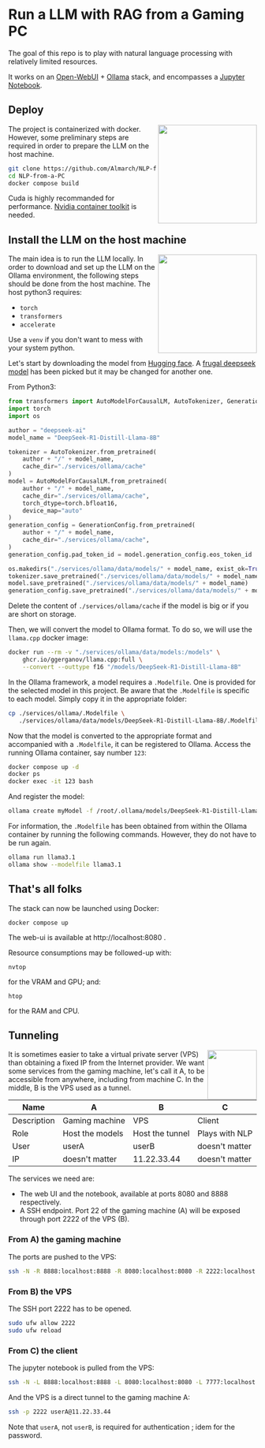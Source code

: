 # Run a LLM with RAG from a Gaming PC

The goal of this repo is to play with natural language processing with relatively limited resources.

It works on an [Open-WebUI](https://github.com/open-webui/open-webui) + [Ollama](https://github.com/ollama/ollama) stack, and encompasses a [Jupyter Notebook](https://github.com/jupyter/notebook).

## Deploy

<img src="https://github.com/user-attachments/assets/b12cbef1-98a9-4b79-bca0-fa1f21cb6f0e" width="200px" align="right"/>

The project is containerized with docker. However, some preliminary steps are required in order to prepare the LLM on the host machine.

```sh
git clone https://github.com/Almarch/NLP-from-a-PC
cd NLP-from-a-PC
docker compose build
```

Cuda is highly recommanded for performance. [Nvidia container toolkit](https://docs.nvidia.com/datacenter/cloud-native/container-toolkit/latest/install-guide.html) is needed.

## Install the LLM on the host machine

<img src="https://github.com/user-attachments/assets/7847f4c8-b8d7-483a-aa43-c00241c15891" width="200px" align="right"/>

The main idea is to run the LLM locally. In order to download and set up the LLM on the Ollama environment, the following steps should be done from the host machine. The host python3 requires:

- `torch`
- `transformers`
- `accelerate`

Use a `venv` if you don't want to mess with your system python.

Let's start by downloading the model from [Hugging face](https://huggingface.co/). A [frugal deepseek model](https://huggingface.co/deepseek-ai/DeepSeek-R1-Distill-Llama-8B) has been picked but it may be changed for another one.

From Python3:

```py
from transformers import AutoModelForCausalLM, AutoTokenizer, GenerationConfig
import torch
import os

author = "deepseek-ai"
model_name = "DeepSeek-R1-Distill-Llama-8B"

tokenizer = AutoTokenizer.from_pretrained(
    author + "/" + model_name,
    cache_dir="./services/ollama/cache"
)
model = AutoModelForCausalLM.from_pretrained(
    author + "/" + model_name,
    cache_dir="./services/ollama/cache",
    torch_dtype=torch.bfloat16,
    device_map="auto"
)
generation_config = GenerationConfig.from_pretrained(
    author + "/" + model_name,
    cache_dir="./services/ollama/cache",
)
generation_config.pad_token_id = model.generation_config.eos_token_id

os.makedirs("./services/ollama/data/models/" + model_name, exist_ok=True)
tokenizer.save_pretrained("./services/ollama/data/models/" + model_name)
model.save_pretrained("./services/ollama/data/models/" + model_name)
generation_config.save_pretrained("./services/ollama/data/models/" + model_name)
```

Delete the content of `./services/ollama/cache` if the model is big or if you are short on storage.

Then, we will convert the model to Ollama format. To do so, we will use the `llama.cpp` docker image:

```sh
docker run --rm -v "./services/ollama/data/models:/models" \
    ghcr.io/ggerganov/llama.cpp:full \
    --convert --outtype f16 "/models/DeepSeek-R1-Distill-Llama-8B"
```

In the Ollama framework, a model requires a `.Modelfile`. One is provided for the selected model in this project. Be aware that the `.Modelfile` is specific to each model. Simply copy it in the appropriate folder:

```sh
cp ./services/ollama/.Modelfile \
   ./services/ollama/data/models/DeepSeek-R1-Distill-Llama-8B/.Modelfile
```

Now that the model is converted to the appropriate format and accompanied with a `.Modelfile`, it can be registered to Ollama. Access the running Ollama container, say number `123`:

```sh
docker compose up -d
docker ps
docker exec -it 123 bash
```

And register the model:

```sh
ollama create myModel -f /root/.ollama/models/DeepSeek-R1-Distill-Llama-8B/.Modelfile
```
For information, the `.Modelfile` has been obtained from within the Ollama container by running the following commands. However, they do not have to be run again.

```sh
ollama run llama3.1
ollama show --modelfile llama3.1
```

## That's all folks

The stack can now be launched using Docker:

```
docker compose up
```

The web-ui is available at http://localhost:8080 .

Resource consumptions may be followed-up with:

```
nvtop
```

for the VRAM and GPU; and:

```
htop
```

for the RAM and CPU.

## Tunneling

<img src="https://github.com/user-attachments/assets/86197798-9039-484b-9874-85f529fba932" width="100px" align="right"/>

It is sometimes easier to take a virtual private server (VPS) than obtaining a fixed IP from the Internet provider. We want some services from the gaming machine, let's call it A, to be accessible from anywhere, including from machine C. In the middle, B is the VPS used as a tunnel. 

Name|A  |B  |C  |
---|---|---|---
Description|Gaming machine  |VPS  |Client  |
Role|Host the models  |Host the tunnel  |Plays with NLP  | 
User|userA  |userB  | doesn't matter   | 
IP|doesn't matter  |11.22.33.44  | doesn't matter  | 

The services we need are:
- The web UI and the notebook, available at ports 8080 and 8888 respectively.
- A SSH endpoint. Port 22 of the gaming machine (A) will be exposed through port 2222 of the VPS (B).

### From A) the gaming machine
The ports are pushed to the VPS:

```sh
ssh -N -R 8888:localhost:8888 -R 8080:localhost:8080 -R 2222:localhost:22 userB@11.22.33.44
```

### From B) the VPS
The SSH port 2222 has to be opened.

```sh
sudo ufw allow 2222
sudo ufw reload
```

### From C) the client
The jupyter notebook is pulled from the VPS:

```sh
ssh -N -L 8888:localhost:8888 -L 8080:localhost:8080 -L 7777:localhost:7777  userB@11.22.33.44
```

And the VPS is a direct tunnel to the gaming machine A:

```sh
ssh -p 2222 userA@11.22.33.44
```

Note that `userA`, not `userB`, is required for authentication ; idem for the password.



